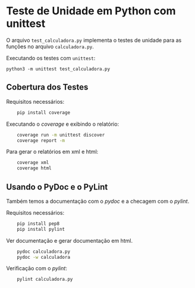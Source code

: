 # Teste de Unidade em Python com unittest

O arquivo `test_calculadora.py` implementa o testes de unidade para as funções no arquivo `calculadora.py`.

Executando os testes com `unittest`:
```console
python3 -m unittest test_calculadora.py
```

## Cobertura dos Testes

Requisitos necessários:

```bash
    pip install coverage
```

Executando o *coverage* e exibindo o relatório:

```bash
    coverage run -m unittest discover
    coverage report -m
```

Para gerar o relatórios em xml e html:

```bash
    coverage xml
    coverage html
```

## Usando o PyDoc e o PyLint

Também temos a documentação com o *pydoc* e a checagem com o *pylint*.

Requisitos necessários:

```bash
    pip install pep8
    pip install pylint
```

Ver documentação e gerar documentação em html.

```bash
    pydoc calculadora.py
    pydoc -w calculadora
```

Verificação com o *pylint*:

```bash
    pylint calculadora.py
```
